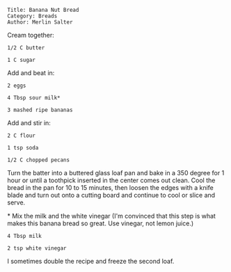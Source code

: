 ~~~ recipe-info
Title: Banana Nut Bread
Category: Breads
Author: Merlin Salter
~~~

Cream together:

~~~ recipe-ingredients
1/2 C butter

1 C sugar
~~~

Add and beat in:

~~~ recipe-ingredients
2 eggs

4 Tbsp sour milk*

3 mashed ripe bananas
~~~

Add and stir in:

~~~ recipe-ingredients
2 C flour

1 tsp soda

1/2 C chopped pecans
~~~

Turn the batter into a buttered glass loaf pan and bake in a 350 degree for 1 hour or until a
toothpick inserted in the center comes out clean. Cool the bread in the pan for 10 to 15 minutes,
then loosen the edges with a knife blade and turn out onto a cutting board and continue to cool or
slice and serve.

\* Mix the milk and the white vinegar (I'm convinced that this step is what makes this banana bread
so great. Use vinegar, not lemon juice.)

~~~ recipe-ingredients
4 Tbsp milk

2 tsp white vinegar
~~~

I sometimes double the recipe and freeze the second loaf.
